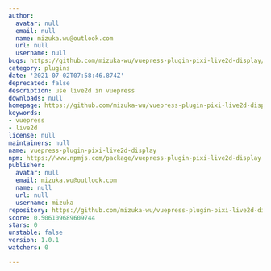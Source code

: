 ```yaml
---
author:
  avatar: null
  email: null
  name: mizuka.wu@outlook.com
  url: null
  username: null
bugs: https://github.com/mizuka-wu/vuepress-plugin-pixi-live2d-display/issues
category: plugins
date: '2021-07-02T07:58:46.874Z'
deprecated: false
description: use live2d in vuepress
downloads: null
homepage: https://github.com/mizuka-wu/vuepress-plugin-pixi-live2d-display#readme
keywords:
- vuepress
- live2d
license: null
maintainers: null
name: vuepress-plugin-pixi-live2d-display
npm: https://www.npmjs.com/package/vuepress-plugin-pixi-live2d-display
publisher:
  avatar: null
  email: mizuka.wu@outlook.com
  name: null
  url: null
  username: mizuka
repository: https://github.com/mizuka-wu/vuepress-plugin-pixi-live2d-display
score: 0.506109689609744
stars: 0
unstable: false
version: 1.0.1
watchers: 0

---
```


